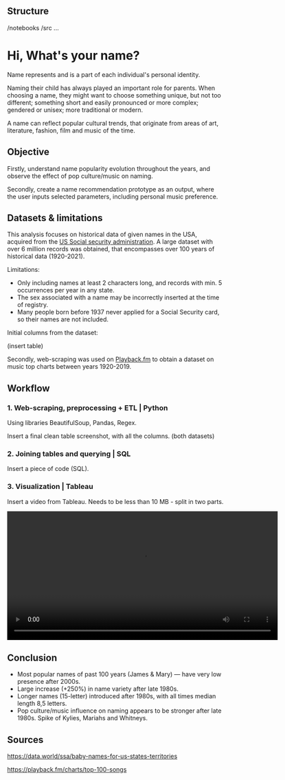 
## Structure

/notebooks
/src
...


# Hi, What's your name?

Name represents and is a part of each individual's personal identity.

Naming their child has always played an important role for parents. When choosing a name, they might want to choose something unique, but not too different; something short and easily pronounced or more complex; gendered or unisex; more traditional or modern. 

A name can reflect popular cultural trends, that originate from areas of art, literature, fashion, film and music of the time.

## Objective

Firstly, understand name popularity evolution throughout the years, and observe the effect of pop culture/music on naming.

Secondly, create a name recommendation prototype as an output, where the user inputs selected parameters, including personal music preference.

## Datasets & limitations

This analysis focuses on historical data of given names in the USA, acquired from the [US Social security administration](https://data.world/ssa/baby-names-for-us-states-territories). A large dataset with over 6 million records was obtained, that encompasses over 100 years of historical data (1920-2021). 

Limitations:

- Only including names at least 2 characters long, and records with min. 5 occurrences per year in any state.
- The sex associated with a name may be incorrectly inserted at the time of registry.
- Many people born before 1937 never applied for a Social Security card, so their names are not included.

Initial columns from the dataset: 

(insert table)

Secondly, web-scraping was used on [Playback.fm](https://playback.fm/charts/top-100-songs) to obtain a dataset on music top charts between years 1920-2019.

## Workflow

### 1. Web-scraping, preprocessing + ETL | Python 

Using libraries BeautifulSoup, Pandas, Regex.

Insert a final clean table screenshot, with all the columns. (both datasets)

### 2. Joining tables and querying | SQL

Insert a piece of code (SQL).

### 3. Visualization | Tableau

Insert a video from Tableau. Needs to be less than 10 MB - split in two parts.

<video width="630" height="300" src="../../../../../../../../Users/urskak/Downloads/Tableau%20Public%20-%20WhatsYourName%20-%2017%20July%202023.mp4" controls title="Title"></video>

## Conclusion

- Most popular names of past 100 years (James & Mary) — have very low presence after 2000s.
- Large increase (+250%) in name variety after late 1980s.
- Longer names (15-letter) introduced after 1980s, with all times median length 8,5 letters.
- Pop culture/music influence on naming appears to be stronger after late 1980s. Spike of Kylies, Mariahs and Whitneys.

## Sources

https://data.world/ssa/baby-names-for-us-states-territories

https://playback.fm/charts/top-100-songs

